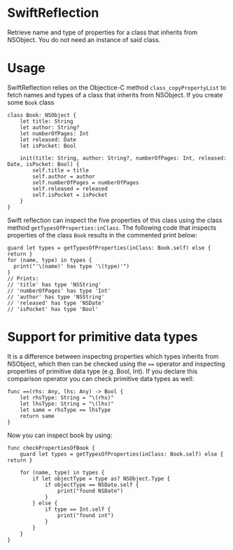 # SwiftReflection
Retrieve name and type of properties for a class that inherits from NSObject. You do not need an instance of said class.

# Usage
SwiftReflection relies on the Objectice-C method `class_copyPropertyList` to fetch names and types of a class that inherits from NSObject. If you create some `Book` class
```
class Book: NSObject {
    let title: String
    let author: String?
    let numberOfPages: Int
    let released: Date
    let isPocket: Bool

    init(title: String, author: String?, numberOfPages: Int, released: Date, isPocket: Bool) {
        self.title = title
        self.author = author
        self.numberOfPages = numberOfPages
        self.released = released
        self.isPocket = isPocket
    }
}
```

Swift reflection can inspect the five properties of this class using the class method `getTypesOfProperties:inClass`. The following code that inspects properties of the class `Book` results in the commented print below:
```
guard let types = getTypesOfProperties(inClass: Book.self) else { return }
for (name, type) in types {
  print("'\(name)' has type '\(type)'")
}
// Prints:
// 'title' has type 'NSString'
// 'numberOfPages' has type 'Int'
// 'author' has type 'NSString'
// 'released' has type 'NSDate'
// 'isPocket' has type 'Bool'
```


# Support for primitive data types
It is a difference between inspecting properties which types inherits from NSObject, which then can be checked using the `==` operator and inspecting properties of primitive data type (e.g. Bool, Int). If you declare this comparison operator you can check primitive data types as well:
```
func ==(rhs: Any, lhs: Any) -> Bool {
    let rhsType: String = "\(rhs)"
    let lhsType: String = "\(lhs)"
    let same = rhsType == lhsType
    return same
}
```

Now you can inspect book by using:
```
func checkPropertiesOfBook {
    guard let types = getTypesOfProperties(inClass: Book.self) else { return }

    for (name, type) in types {
        if let objectType = type as? NSObject.Type {
            if objectType == NSDate.self {
                print("found NSDate")
            }
        } else {
            if type == Int.self {
                print("found int")
            }
        }
    }
}
```
